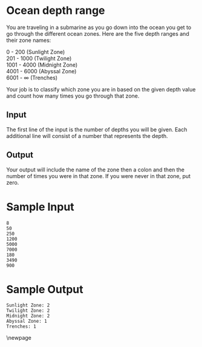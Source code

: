 # Ocean depth range 

You are traveling in a submarine as you go down into the ocean you get to go through the different ocean zones. Here are the five depth ranges and their zone names:  

0 - 200 (Sunlight Zone)  
201 - 1000 (Twilight Zone)  
1001 - 4000 (Midnight Zone)  
4001 - 6000 (Abyssal Zone)  
6001 - $\infty$ (Trenches)  

Your job is to classify which zone you are in based on the given depth value and count how many times you go through that zone. 

## Input

The first line of the input is the number of depths you will be given. Each additional line will consist of a number that represents the depth. 

## Output

Your output will include the name of the zone then a colon and then the number of times you were in that zone. If you were never in that zone, put zero.

# Sample Input
```
8
50
250
1200
5000
7000
180
3490
900
```

# Sample Output
```
Sunlight Zone: 2
Twilight Zone: 2
Midnight Zone: 2
Abyssal Zone: 1
Trenches: 1
```
\newpage
